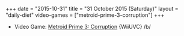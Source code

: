 +++
date = "2015-10-31"
title = "31 October 2015 (Saturday)"
layout = "daily-diet"
video-games = ["metroid-prime-3-corruption"]
+++


* Video Game: [Metroid Prime 3: Corruption](/video-games/metroid-prime-3-corruption) {WiiUVC} /b/